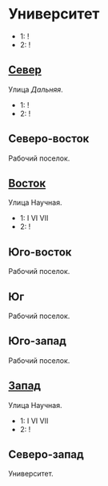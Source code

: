 # Университет

* 1:    !
* 2:    !

## [Север](./570085.md)

Улица *Дальняя*.

* 1:    !
* 2:    !

## Северо-восток

Рабочий поселок.

## [Восток](./580090.md)

Улица Научная.

* 1:    I   VI  VII
* 2:    !

## Юго-восток

Рабочий поселок.

## Юг

Рабочий поселок.

## Юго-запад

Рабочий поселок.

## [Запад](./560090.md)

Улица Научная.

* 1:    I   VI  VII
* 2:    !

## Северо-запад

Университет.
